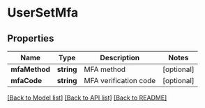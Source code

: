 # UserSetMfa

## Properties
Name | Type | Description | Notes
------------ | ------------- | ------------- | -------------
**mfaMethod** | **string** | MFA method | [optional] 
**mfaCode** | **string** | MFA verification code | [optional] 

[[Back to Model list]](../README.md#documentation-for-models) [[Back to API list]](../README.md#documentation-for-api-endpoints) [[Back to README]](../README.md)



